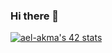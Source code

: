 ### Hi there 👋
[![ael-akma's 42 stats](https://badge.mediaplus.ma/black/ael-akma)](https://github.com/akramakm)
